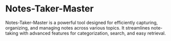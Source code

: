 # Notes-Taker-Master
Notes-Taker-Master is a powerful tool designed for efficiently capturing, organizing, and managing notes across various topics. It streamlines note-taking with advanced features for categorization, search, and easy retrieval.
